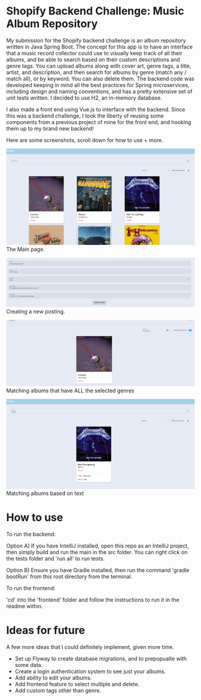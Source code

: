 # Shopify Backend Challenge: Music Album Repository

My submission for the Shopify backend challenge is an album repository written in Java Spring Boot.
The concept for this app is to have an interface that a music record collector could use to visually
keep track of all their albums, and be able to search based on their custom descriptions and genre tags.
You can upload albums along with cover art, genre tags, a title, artist, and description,
and then search for albums by genre (match any / match all), or by keyword. You can also delete them.
The backend code was developed keeping in mind all the best practices for Spring microservices, including design
and naming conventions, and has a pretty extensive set of unit tests written. I decided to use H2, an 
in-memory database.

I also made a front end using Vue.js to interface with the backend. Since this was a backend challenge, 
I took the liberty of reusing some components from a previous project of mine for the front end, and hooking
them up to my brand new backend!

Here are some screenshots, scroll down for how to use + more.

![github-small](https://github.com/JDziewonski98/albumrepo/blob/master/pics/mainpage.PNG)
The Main page.

![github-small](https://github.com/JDziewonski98/albumrepo/blob/master/pics/createnew.PNG)
Creating a new posting.

![github-small](https://github.com/JDziewonski98/albumrepo/blob/master/pics/exactmatch.PNG)
Matching albums that have ALL the selected genres

![github-small](https://github.com/JDziewonski98/albumrepo/blob/master/pics/textsearchnew.PNG)
Matching albums based on text

# How to use

To run the backend:

Option A)
If you have IntelliJ installed, open this repo as an IntelliJ project, then simply build and run the main
in the src folder.
You can right click on the tests folder and 'run all' to run tests.

Option B)
Ensure you have Gradle installed, then run the command 'gradle bootRun' from this root directory from the terminal.


To run the frontend:

'cd' into the 'frontend' folder and follow the instructions to run it in the readme within.

# Ideas for future
A few more ideas that I could definitely implement, given more time.
- Set up Flyway to create database migrations, and to prepopualte with some data.
- Create a login authentication system to see just your albums.
- Add ability to edit your albums.
- Add frontend feature to select multiple and delete.
- Add custom tags other than genre.

